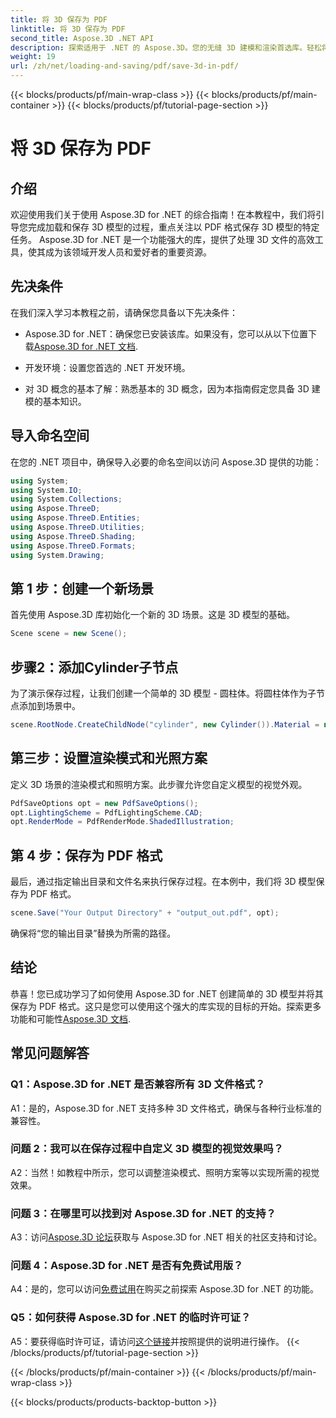 ```yaml
---
title: 将 3D 保存为 PDF
linktitle: 将 3D 保存为 PDF
second_title: Aspose.3D .NET API
description: 探索适用于 .NET 的 Aspose.3D。您的无缝 3D 建模和渲染首选库。轻松将 3D 模型保存为 PDF 格式。
weight: 19
url: /zh/net/loading-and-saving/pdf/save-3d-in-pdf/
---
```


{{< blocks/products/pf/main-wrap-class >}}
{{< blocks/products/pf/main-container >}}
{{< blocks/products/pf/tutorial-page-section >}}

# 将 3D 保存为 PDF

## 介绍

欢迎使用我们关于使用 Aspose.3D for .NET 的综合指南！在本教程中，我们将引导您完成加载和保存 3D 模型的过程，重点关注以 PDF 格式保存 3D 模型的特定任务。 Aspose.3D for .NET 是一个功能强大的库，提供了处理 3D 文件的高效工具，使其成为该领域开发人员和爱好者的重要资源。

## 先决条件

在我们深入学习本教程之前，请确保您具备以下先决条件：

-  Aspose.3D for .NET：确保您已安装该库。如果没有，您可以从以下位置下载[Aspose.3D for .NET 文档](https://reference.aspose.com/3d/net/).

- 开发环境：设置您首选的 .NET 开发环境。

- 对 3D 概念的基本了解：熟悉基本的 3D 概念，因为本指南假定您具备 3D 建模的基本知识。

## 导入命名空间

在您的 .NET 项目中，确保导入必要的命名空间以访问 Aspose.3D 提供的功能：

```csharp
using System;
using System.IO;
using System.Collections;
using Aspose.ThreeD;
using Aspose.ThreeD.Entities;
using Aspose.ThreeD.Utilities;
using Aspose.ThreeD.Shading;
using Aspose.ThreeD.Formats;
using System.Drawing;
```

## 第 1 步：创建一个新场景

首先使用 Aspose.3D 库初始化一个新的 3D 场景。这是 3D 模型的基础。

```csharp
Scene scene = new Scene();
```

## 步骤2：添加Cylinder子节点

为了演示保存过程，让我们创建一个简单的 3D 模型 - 圆柱体。将圆柱体作为子节点添加到场景中。

```csharp
scene.RootNode.CreateChildNode("cylinder", new Cylinder()).Material = new PhongMaterial() { DiffuseColor = new Vector3(Color.DarkCyan) };
```

## 第三步：设置渲染模式和光照方案

定义 3D 场景的渲染模式和照明方案。此步骤允许您自定义模型的视觉外观。

```csharp
PdfSaveOptions opt = new PdfSaveOptions();
opt.LightingScheme = PdfLightingScheme.CAD;
opt.RenderMode = PdfRenderMode.ShadedIllustration;
```

## 第 4 步：保存为 PDF 格式

最后，通过指定输出目录和文件名来执行保存过程。在本例中，我们将 3D 模型保存为 PDF 格式。

```csharp
scene.Save("Your Output Directory" + "output_out.pdf", opt);
```

确保将“您的输出目录”替换为所需的路径。

## 结论

恭喜！您已成功学习了如何使用 Aspose.3D for .NET 创建简单的 3D 模型并将其保存为 PDF 格式。这只是您可以使用这个强大的库实现的目标的开始。探索更多功能和可能性[Aspose.3D 文档](https://reference.aspose.com/3d/net/).

## 常见问题解答

### Q1：Aspose.3D for .NET 是否兼容所有 3D 文件格式？

A1：是的，Aspose.3D for .NET 支持多种 3D 文件格式，确保与各种行业标准的兼容性。

### 问题 2：我可以在保存过程中自定义 3D 模型的视觉效果吗？

A2：当然！如教程中所示，您可以调整渲染模式、照明方案等以实现所需的视觉效果。

### 问题 3：在哪里可以找到对 Aspose.3D for .NET 的支持？

 A3：访问[Aspose.3D 论坛](https://forum.aspose.com/c/3d/18)获取与 Aspose.3D for .NET 相关的社区支持和讨论。

### 问题 4：Aspose.3D for .NET 是否有免费试用版？

 A4：是的，您可以访问[免费试用](https://releases.aspose.com/)在购买之前探索 Aspose.3D for .NET 的功能。

### Q5：如何获得 Aspose.3D for .NET 的临时许可证？

 A5：要获得临时许可证，请访问[这个链接](https://purchase.aspose.com/temporary-license/)并按照提供的说明进行操作。
{{< /blocks/products/pf/tutorial-page-section >}}

{{< /blocks/products/pf/main-container >}}
{{< /blocks/products/pf/main-wrap-class >}}

{{< blocks/products/products-backtop-button >}}
